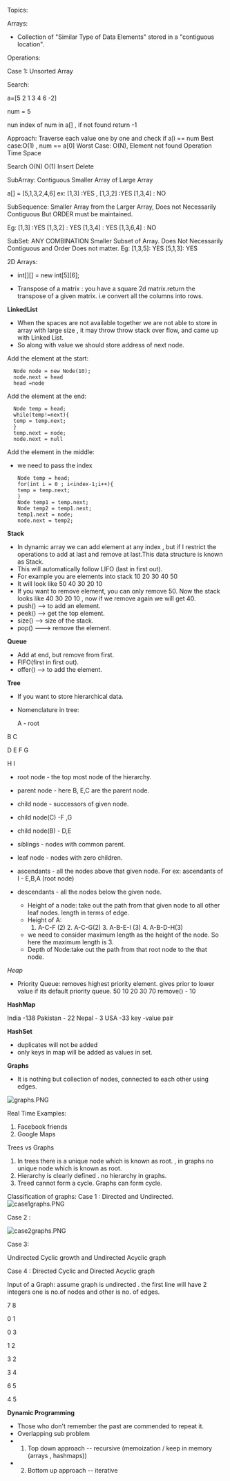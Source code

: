 Topics:


Arrays:

* Collection of "Similar Type of Data Elements" stored in a "contiguous location".

Operations:

Case 1: Unsorted Array

Search:

a=[5 2 1 3 4 6 -2]

num = 5

nun index of num in a[] , if not found return -1

Approach:
Traverse each value one by one and check if a[i
 == num
 Best case:O(1) , num == a[0]
 Worst Case: O(N), Element not found
Operation   Time   Space

Search       O(N)    O(1)
Insert
Delete


SubArray: Contiguous Smaller Array of Large Array

a[] = [5,1,3,2,4,6]
ex: [1,3] :YES , [1,3,2] :YES [1,3,4] : NO

SubSequence:
Smaller Array from the Larger Array, Does not Necessarily Contiguous But ORDER must be maintained.

Eg:
[1,3] :YES
[1,3,2] : YES
[1,3,4] : YES
[1,3,6,4] : NO


SubSet: ANY COMBINATION
Smaller Subset of Array. Does Not Necessarily Contiguous and Order Does not matter.
Eg:
[1,3,5]: YES
[5,1,3]: YES

2D Arrays:

* int[][] = new int[5][6];

* Transpose of a matrix : you have a square 2d matrix.return the transpose of a given matrix.
   i.e convert all the columns into rows.



**LinkedList**

* When the spaces are not available together we are not able to store in array with large size , it may throw throw stack over flow, and came up with Linked List.
* So along with value we should store address of next node.


Add the element at the start:
        
      Node node = new Node(10);
      node.next = head
      head =node

Add the element at the end:
   
      Node temp = head;
      while(temp!=next){
      temp = temp.next; 
      }
      temp.next = node;
      node.next = null

Add the element in the middle:

* we need to pass the index
 
     
      Node temp = head;
      for(int i = 0 ; i<index-1;i++){
      temp = temp.next;
      }
      Node temp1 = temp.next;
      Node temp2 = temp1.next;
      temp1.next = node;
      node.next = temp2;


**Stack**

* In dynamic array we can add element at any index , but if I restrict the operations to add at last and remove at last.This data structure is known as Stack.
* This will automatically follow LIFO (last in first out).
* For example you are elements into stack 10 20 30 40 50
* It will look like 
        50
        40
        30
        20
        10 
* If you want to remove element, you can only remove 50. Now the stack looks like 40 30 20 10 , now if we remove again we will get 40.
* push() --> to add an element.
* peek() --> get the top element.
* size() --> size of the stack.
* pop() ---> remove the element.

**Queue**

* Add at end, but remove from first.
* FIFO(first in first out).
* offer() --> to add the element.

**Tree**

* If you want to store hierarchical data.
* Nomenclature in tree:
       
    A  - root 
   
 B         C 
 
D   E     F    G
    
   H  I


* root node - the top most node of the hierarchy.
* parent node - here  B, E,C are the parent node.
* child node - successors of given node.
* child node(C) -F ,G
* child node(B) - D,E
* siblings - nodes with common parent.
* leaf node - nodes with zero children.
* ascendants - all the nodes above that given node.
   For ex: ascendants of I - E,B,A (root node)
* descendants - all the nodes below the given node.

   * Height of a node: take out the path from that given node to all other leaf nodes. length in terms of edge.
   * Height of A:  
     1. A-C-F (2) 2. A-C-G(2)   3. A-B-E-I (3) 4. A-B-D-H(3)
   * we need to consider maximum length as the height of the node. So here the maximum length is 3.
   * Depth of Node:take out the path from that root node to the that node.

*Heap*
* Priority Queue: removes highest priority element. gives prior to lower value if its default priority queue.
    50 10 20 30 70 remove() - 10


**HashMap**

India -138
Pakistan - 22
Nepal - 3
USA -33
key -value pair

**HashSet**

* duplicates will not be added 
* only keys in map will be added as values in set.

**Graphs**

* It is nothing but collection of nodes, connected to each other using edges.
 
![graphs.PNG](graphs.PNG)

Real Time Examples:
1. Facebook friends
2. Google Maps

Trees vs Graphs

1. In trees there is a unique node which is known as root. , in graphs no unique node which is known as root.
2. Hierarchy is clearly defined . no hierarchy in graphs.
3. Treed cannot form a cycle. Graphs can form cycle.

Classification of graphs:
Case 1 :
Directed and Undirected.
![case1graphs.PNG](case1graphs.PNG)

Case 2 :

![case2graphs.PNG](case2graphs.PNG)

Case 3:

Undirected Cyclic growth and Undirected Acyclic graph

Case 4 :
Directed Cyclic and Directed Acyclic graph

Input of a Graph:
assume graph is undirected . the first line will have 2 integers  one is no.of nodes and other is no. of edges.

7 8 

0 1 

0 3

1 2

3 2

3 4

6 5 

4 5


**Dynamic Programming**

* Those who don't remember the past are commended to repeat it.
* Overlapping sub problem
* 1. Top down approach -- recursive (memoization / keep in memory (arrays , hashmaps))
* 2. Bottom up approach -- iterative 

